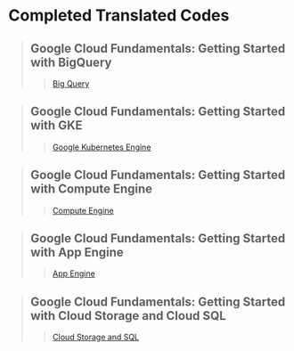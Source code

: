 # Completed Translated Codes

>## Google Cloud Fundamentals: Getting Started with BigQuery
>>[Big Query](./translations/BigQuery.md)


>## Google Cloud Fundamentals: Getting Started with GKE
>>[Google Kubernetes Engine](./translations/GKE.md)


>## Google Cloud Fundamentals: Getting Started with Compute Engine
>>[Compute Engine](./translations/ComputeEngine.md)


>## Google Cloud Fundamentals: Getting Started with App Engine
>>[App Engine](./translations/AppEngine.md)


>## Google Cloud Fundamentals: Getting Started with Cloud Storage and Cloud SQL
>>[Cloud Storage and SQL](./translations/CloudStorageSQL.md)